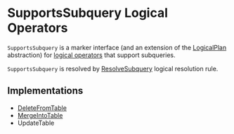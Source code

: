 # SupportsSubquery Logical Operators

`SupportsSubquery` is a marker interface (and an extension of the [LogicalPlan](LogicalPlan.md) abstraction) for [logical operators](#implementations) that support subqueries.

`SupportsSubquery` is resolved by [ResolveSubquery](../logical-analysis-rules/ResolveSubquery.md) logical resolution rule.

## Implementations

* [DeleteFromTable](DeleteFromTable.md)
* [MergeIntoTable](MergeIntoTable.md)
* UpdateTable
